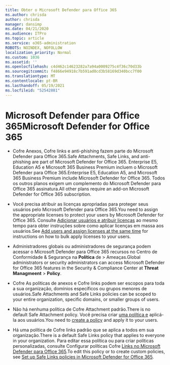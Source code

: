 ```yaml
---
title: Obter o Microsoft Defender para Office 365
ms.author: chrisda
author: chrisda
manager: dansimp
ms.date: 04/21/2020
ms.audience: ITPro
ms.topic: article
ms.service: o365-administration
ROBOTS: NOINDEX, NOFOLLOW
localization_priority: Normal
ms.custom: 1036
ms.assetid: ''
ms.openlocfilehash: c4d462c14623282a7a94a0009275c4f36c70d33b
ms.sourcegitcommit: f4866e94918c7b591ad0cd3b58169d340bcc7f00
ms.translationtype: MT
ms.contentlocale: pt-BR
ms.lasthandoff: 05/19/2021
ms.locfileid: "52542881"
---
```

# <a name="microsoft-defender-for-office-365"></a><span data-ttu-id="29684-102">Microsoft Defender para Office 365</span><span class="sxs-lookup"><span data-stu-id="29684-102">Microsoft Defender for Office 365</span></span>

- <span data-ttu-id="29684-103">Cofre Anexos, Cofre links e anti-phishing fazem parte do Microsoft Defender para Office 365.</span><span class="sxs-lookup"><span data-stu-id="29684-103">Safe Attachments, Safe Links, and anti-phishing are part of Microsoft Defender for Office 365.</span></span> <span data-ttu-id="29684-104">Enterprise E5, Education A5 e Microsoft 365 Business Premium incluem o Microsoft Defender para Office 365.</span><span class="sxs-lookup"><span data-stu-id="29684-104">Enterprise E5, Education A5, and Microsoft 365 Business Premium include Microsoft Defender for Office 365.</span></span> <span data-ttu-id="29684-105">Todos os outros planos exigem um complemento do Microsoft Defender para Office 365 assinatura.</span><span class="sxs-lookup"><span data-stu-id="29684-105">All other plans require an add-on Microsoft Defender for Office 365 subscription.</span></span>

- <span data-ttu-id="29684-106">Você precisa atribuir as licenças apropriadas para proteger seus usuários pelo Microsoft Defender para Office 365.</span><span class="sxs-lookup"><span data-stu-id="29684-106">You need to assign the appropriate licenses to protect your users by Microsoft Defender for Office 365.</span></span> <span data-ttu-id="29684-107">Consulte [Adicionar usuários e atribuir licenças](/microsoft-365/admin/add-users/add-users) ao mesmo tempo para obter instruções sobre como aplicar licenças em massa aos usuários.</span><span class="sxs-lookup"><span data-stu-id="29684-107">See [Add users and assign licenses at the same time](/microsoft-365/admin/add-users/add-users) for instructions on how to bulk apply licenses to your users.</span></span>

- <span data-ttu-id="29684-108">Administradores globais ou administradores de segurança podem acessar o Microsoft Defender para Office 365 recursos no Centro de Conformidade & Segurança na **Política** de \> Ameaças.</span><span class="sxs-lookup"><span data-stu-id="29684-108">Global administrators or security administrators can access Microsoft Defender for Office 365 features in the Security & Compliance Center at **Threat Managmeent** \> **Policy**.</span></span>

- <span data-ttu-id="29684-109">Cofre As políticas de anexos e Cofre links podem ser escopos para toda a sua organização, domínios específicos ou grupos menores de usuários.</span><span class="sxs-lookup"><span data-stu-id="29684-109">Safe Attachments and Safe Links policies can be scoped to your entire organization, specific domains, or smaller groups of users.</span></span>

- <span data-ttu-id="29684-110">Não há nenhuma política de Cofre Attachment padrão.</span><span class="sxs-lookup"><span data-stu-id="29684-110">There is no default  Safe Attachment policy.</span></span> <span data-ttu-id="29684-111">Você precisa criar [uma política e](/microsoft-365/security/office-365-security/set-up-atp-safe-attachments-policies) aplicá-la aos usuários.</span><span class="sxs-lookup"><span data-stu-id="29684-111">You need to [create a policy](/microsoft-365/security/office-365-security/set-up-atp-safe-attachments-policies) and apply it to your users.</span></span>

- <span data-ttu-id="29684-112">Há uma política de Cofre links padrão que se aplica a todos em sua organização.</span><span class="sxs-lookup"><span data-stu-id="29684-112">There is a default Safe Links policy that applies to everyone in your organization.</span></span> <span data-ttu-id="29684-113">Para editar essa política ou para criar políticas personalizadas, consulte Configurar políticas Cofre [Links no Microsoft Defender para Office 365](/microsoft-365/security/office-365-security/set-up-atp-safe-links-policies).</span><span class="sxs-lookup"><span data-stu-id="29684-113">To edit this policy or to create custom policies, see [Set up Safe Links policies in Microsoft Defender for Office 365](/microsoft-365/security/office-365-security/set-up-atp-safe-links-policies).</span></span>
